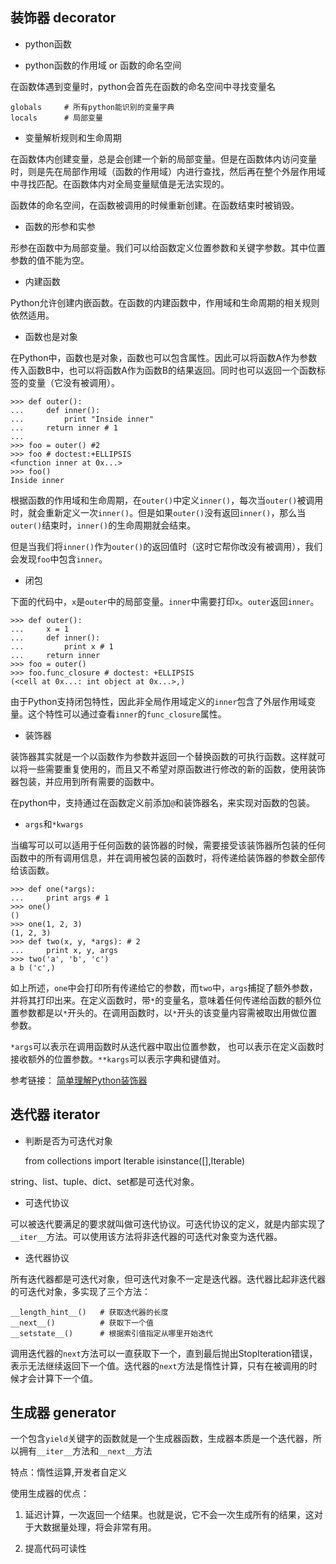 ## 装饰器 decorator

* python函数

* python函数的作用域 or 函数的命名空间

在函数体遇到变量时，python会首先在函数的命名空间中寻找变量名

	globals 	# 所有python能识别的变量字典
	locals		# 局部变量

* 变量解析规则和生命周期

在函数体内创建变量，总是会创建一个新的局部变量。但是在函数体内访问变量时，则是先在局部作用域（函数的作用域）内进行查找，然后再在整个外层作用域中寻找匹配。在函数体内对全局变量赋值是无法实现的。

函数体的命名空间，在函数被调用的时候重新创建。在函数结束时被销毁。

* 函数的形参和实参

形参在函数中为局部变量。我们可以给函数定义位置参数和关键字参数。其中位置参数的值不能为空。

* 内建函数

Python允许创建内嵌函数。在函数的内建函数中，作用域和生命周期的相关规则依然适用。

* 函数也是对象

在Python中，函数也是对象，函数也可以包含属性。因此可以将函数A作为参数传入函数B中，也可以将函数A作为函数B的结果返回。同时也可以返回一个函数标签的变量（它没有被调用）。

	>>> def outer():
	...     def inner():
	...         print "Inside inner"
	...     return inner # 1
	...
	>>> foo = outer() #2
	>>> foo # doctest:+ELLIPSIS
	<function inner at 0x...>
	>>> foo()
	Inside inner

根据函数的作用域和生命周期，在`outer()`中定义`inner()`，每次当`outer()`被调用时，就会重新定义一次`inner()`。但是如果`outer()`没有返回`inner()`，那么当`outer()`结束时，`inner()`的生命周期就会结束。

但是当我们将`inner()`作为`outer()`的返回值时（这时它帮你改没有被调用），我们会发现`foo`中包含`inner`。

* 闭包

下面的代码中，`x`是`outer`中的局部变量。`inner`中需要打印`x`。`outer`返回`inner`。

	>>> def outer():
	...     x = 1
	...     def inner():
	...         print x # 1
	...     return inner
	>>> foo = outer()
	>>> foo.func_closure # doctest: +ELLIPSIS
	(<cell at 0x...: int object at 0x...>,)

由于Python支持闭包特性，因此非全局作用域定义的`inner`包含了外层作用域变量。这个特性可以通过查看`inner`的`func_closure`属性。

* 装饰器

装饰器其实就是一个以函数作为参数并返回一个替换函数的可执行函数。这样就可以将一些需要重复使用的，而且又不希望对原函数进行修改的新的函数，使用装饰器包装，并应用到所有需要的函数中。

在python中，支持通过在函数定义前添加`@`和装饰器名，来实现对函数的包装。

* `args`和`*kwargs`

当编写可以可以适用于任何函数的装饰器的时候，需要接受该装饰器所包装的任何函数中的所有调用信息，并在调用被包装的函数时，将传递给装饰器的参数全部传给该函数。

	>>> def one(*args):
	...     print args # 1
	>>> one()
	()
	>>> one(1, 2, 3)
	(1, 2, 3)
	>>> def two(x, y, *args): # 2
	...     print x, y, args
	>>> two('a', 'b', 'c')
	a b ('c',)

如上所述，`one`中会打印所有传递给它的参数，而`two`中，`args`捕捉了额外参数，并将其打印出来。在定义函数时，带`*`的变量名，意味着任何传递给函数的额外位置参数都是以`*`开头的。在调用函数时，以`*`开头的该变量内容需被取出用做位置参数。

`*args`可以表示在调用函数时从迭代器中取出位置参数， 也可以表示在定义函数时接收额外的位置参数。`**kargs`可以表示字典和键值对。

参考链接：
[简单理解Python装饰器](http://python.jobbole.com/85056/)

## 迭代器 iterator

* 判断是否为可迭代对象

	from collections import Iterable
	isinstance([],Iterable)

string、list、tuple、dict、set都是可迭代对象。

* 可迭代协议

可以被迭代要满足的要求就叫做可迭代协议。可迭代协议的定义，就是内部实现了`__iter__`方法。可以使用该方法将非迭代器的可迭代对象变为迭代器。

* 迭代器协议

所有迭代器都是可迭代对象，但可迭代对象不一定是迭代器。迭代器比起非迭代器的可迭代对象，多实现了三个方法：

	__length_hint__()	# 获取迭代器的长度
	__next__()			# 获取下一个值
	__setstate__()		# 根据索引值指定从哪里开始迭代

调用迭代器的`next`方法可以一直获取下一个，直到最后抛出StopIteration错误，表示无法继续返回下一个值。迭代器的`next`方法是惰性计算，只有在被调用的时候才会计算下一个值。

## 生成器 generator

一个包含`yield`关键字的函数就是一个生成器函数，生成器本质是一个迭代器，所以拥有`__iter__`方法和`__next__`方法

特点：惰性运算,开发者自定义

使用生成器的优点：

1. 延迟计算，一次返回一个结果。也就是说，它不会一次生成所有的结果，这对于大数据量处理，将会非常有用。

2. 提高代码可读性